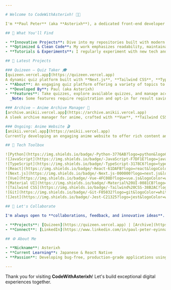 ```yaml
---

# Welcome to CodeWithAsterixh! 👨‍💻

I'm **Paul Peter** (aka **Asterixh**), a dedicated front-end developer focused on crafting intuitive, high-performing web experiences. This profile is a hub for my projects, experiments, and insights. Whether you're here to connect, explore, or get inspired, I'm excited to share my journey with you.

## 🌟 What You'll Find

- **Innovative Projects**: Dive into my repositories built with modern web technologies like TypeScript, React, Next.js, and Vue.
- **Optimized & Clean Code**: My work emphasizes readability, maintainability, and efficiency for seamless collaboration.
- **Tutorials & Experiments**: I regularly experiment with new tech and share practical insights.

## 🚀 Latest Projects

### Quizeen – Quiz Taker 🎓  
[quizeen.vercel.app](https://quizeen.vercel.app)  
A dynamic quiz platform built with **Next.js**, **Tailwind CSS**, **TypeScript**, and **MongoDB**.  
- **About**: An engaging quiz platform offering a variety of topics to make learning fun.  
- **Developed By**: Paul (aka Asterixh)  
- **Features**: Take quizzes, explore available quizzes, and manage account settings (theme & result saving).  
  _Note: Some features require registration and opt-in for result saving._

### Archive – Anime Archive Manager 🎥  
[archive.anikii.vercel.app](https://archive.anikii.vercel.app)  
A sleek archive manager for anime, crafted with **Vue**, **Tailwind CSS**, **TypeScript**, and **MongoDB**.

### Ongoing: Anime Website 🎬  
[anikii.vercel.app](https://anikii.vercel.app)  
Currently developing an engaging anime website to offer rich content and experiences for enthusiasts.

## 🔧 Tech Toolbox

![Python](https://img.shields.io/badge/-Python-3776AB?logo=python&logoColor=white)
![JavaScript](https://img.shields.io/badge/-JavaScript-F7DF1E?logo=javascript&logoColor=black)
![TypeScript](https://img.shields.io/badge/-TypeScript-3178C6?logo=typescript&logoColor=white)
![React](https://img.shields.io/badge/-React-61DAFB?logo=react&logoColor=black)
![Next.js](https://img.shields.io/badge/-Next.js-000000?logo=next.js&logoColor=white)
![Vue](https://img.shields.io/badge/-Vue-4FC08D?logo=vue.js&logoColor=white)
![Material UI](https://img.shields.io/badge/-Material%20UI-0081CB?logo=material-ui&logoColor=white)
![Tailwind CSS](https://img.shields.io/badge/-Tailwind%20CSS-38B2AC?logo=tailwind-css&logoColor=white)
![Git](https://img.shields.io/badge/-Git-F05032?logo=git&logoColor=white)
![Jest](https://img.shields.io/badge/-Jest-C21325?logo=jest&logoColor=white)

## 🤝 Let's Collaborate

I'm always open to **collaborations, feedback, and innovative ideas**. Whether you want to discuss a project, exchange insights, or build something great together, feel free to reach out:

- **Projects**: [Quizeen](https://quizeen.vercel.app) | [Archive](https://archive.anikii.vercel.app) | [Ongoing Anime Website](https://anikii.vercel.app)
- **Connect**: [LinkedIn](https://www.linkedin.com/in/paul-peter-eyinnaya/) | [Email](mailto:paul.peter@example.com) | [Twitter](https://twitter.com/asterixh_dev)

## ⚙️ About Me

- **Nickname**: Asterixh  
- **Current Learning**: Japanese & React Native  
- **Passion**: Developing bug-free, production-grade applications using modern web technologies

---
```


Thank you for visiting **CodeWithAsterixh**! Let's build exceptional digital experiences together.
